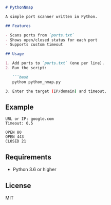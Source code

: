 ```markdown
# PythonNmap

A simple port scanner written in Python.

## Features

- Scans ports from `ports.txt`
- Shows open/closed status for each port
- Supports custom timeout

## Usage

1. Add ports to `ports.txt` (one per line).
2. Run the script:

   ```bash
   python python_nmap.py

3. Enter the target (IP/domain) and timeout.
   ```
## Example

```
URL or IP: google.com  
Timeout: 0.5

OPEN 80  
OPEN 443  
CLOSED 21
```

## Requirements

- Python 3.6 or higher

## License

MIT
```
